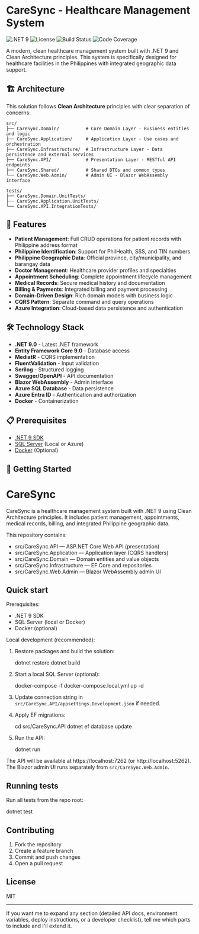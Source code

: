 # CareSync - Healthcare Management System

![.NET 9](https://img.shields.io/badge/.NET-9.0-blue.svg)
![License](https://img.shields.io/badge/license-MIT-green.svg)
![Build Status](https://github.com/your-org/caresync/workflows/CI%2FCD%20Pipeline/badge.svg)
![Code Coverage](https://codecov.io/gh/your-org/caresync/branch/main/graph/badge.svg)

A modern, clean healthcare management system built with .NET 9 and Clean Architecture principles. This system is specifically designed for healthcare facilities in the Philippines with integrated geographic data support.

## 🏗️ Architecture

This solution follows **Clean Architecture** principles with clear separation of concerns:

```
src/
├── CareSync.Domain/          # Core Domain Layer - Business entities and logic
├── CareSync.Application/     # Application Layer - Use cases and orchestration
├── CareSync.Infrastructure/  # Infrastructure Layer - Data persistence and external services
├── CareSync.API/             # Presentation Layer - RESTful API endpoints
├── CareSync.Shared/          # Shared DTOs and common types
└── CareSync.Web.Admin/       # Admin UI - Blazor WebAssembly interface

tests/
├── CareSync.Domain.UnitTests/
├── CareSync.Application.UnitTests/
└── CareSync.API.IntegrationTests/
```

## 🚀 Features

- **Patient Management**: Full CRUD operations for patient records with Philippine address format
- **Philippine Identification**: Support for PhilHealth, SSS, and TIN numbers
- **Philippine Geographic Data**: Official province, city/municipality, and barangay data
- **Doctor Management**: Healthcare provider profiles and specialties
- **Appointment Scheduling**: Complete appointment lifecycle management
- **Medical Records**: Secure medical history and documentation
- **Billing & Payments**: Integrated billing and payment processing
- **Domain-Driven Design**: Rich domain models with business logic
- **CQRS Pattern**: Separate command and query operations
- **Azure Integration**: Cloud-based data persistence and authentication

## 🛠️ Technology Stack

- **.NET 9.0** - Latest .NET framework
- **Entity Framework Core 9.0** - Database access
- **MediatR** - CQRS implementation
- **FluentValidation** - Input validation
- **Serilog** - Structured logging
- **Swagger/OpenAPI** - API documentation
- **Blazor WebAssembly** - Admin interface
- **Azure SQL Database** - Data persistence
- **Azure Entra ID** - Authentication and authorization
- **Docker** - Containerization

## 📋 Prerequisites

- [.NET 9 SDK](https://dotnet.microsoft.com/download/dotnet/9.0)
- [SQL Server](https://www.microsoft.com/en-us/sql-server) (Local or Azure)
- [Docker](https://www.docker.com/) (Optional)

## 🚦 Getting Started

# CareSync

CareSync is a healthcare management system built with .NET 9 using Clean Architecture principles. It includes patient management, appointments, medical records, billing, and integrated Philippine geographic data.

This repository contains:

- src/CareSync.API — ASP.NET Core Web API (presentation)
- src/CareSync.Application — Application layer (CQRS handlers)
- src/CareSync.Domain — Domain entities and value objects
- src/CareSync.Infrastructure — EF Core and repositories
- src/CareSync.Web.Admin — Blazor WebAssembly admin UI

## Quick start

Prerequisites:

- .NET 9 SDK
- SQL Server (local or Docker)
- Docker (optional)

Local development (recommended):

1. Restore packages and build the solution:

   dotnet restore
   dotnet build

2. Start a local SQL Server (optional):

   docker-compose -f docker-compose.local.yml up -d

3. Update connection string in `src/CareSync.API/appsettings.Development.json` if needed.

4. Apply EF migrations:

   cd src/CareSync.API
   dotnet ef database update

5. Run the API:

   dotnet run

The API will be available at https://localhost:7262 (or http://localhost:5262). The Blazor admin UI runs separately from `src/CareSync.Web.Admin`.

## Running tests

Run all tests from the repo root:

  dotnet test

## Contributing

1. Fork the repository
2. Create a feature branch
3. Commit and push changes
4. Open a pull request

## License

MIT

---

If you want me to expand any section (detailed API docs, environment variables, deploy instructions, or a developer checklist), tell me which parts to include and I'll extend it.
```bash
